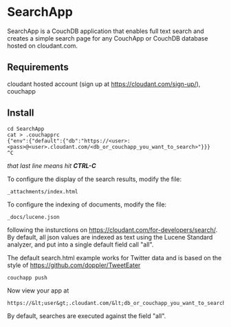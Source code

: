 # SearchApp

SearchApp is a CouchDB application that enables full text search and creates a simple search page for any CouchApp or CouchDB database hosted on cloudant.com.

## Requirements

cloudant hosted account (sign up at <https://cloudant.com/sign-up/>), couchapp

## Install

<pre><code>cd SearchApp
cat > .couchapprc
{"env":{"default":{"db":"https://&lt;user&gt;:&lt;pass&gt;@&lt;user&gt;.cloudant.com/&lt;db_or_couchapp_you_want_to_search&gt;"}}}
^C</code></pre>

*that last line means hit **CTRL-C***

To configure the display of the search results, modify the file:

    _attachments/index.html

To configure the indexing of documents, modify the file:

    _docs/lucene.json

following the insturctions on <https://cloudant.com/for-developers/search/>.  By default, all json values are indexed as text using the Lucene Standard analyzer, and put into a single default field call "all".

The default search.html example works for Twitter data and is based on the style of <https://github.com/doppler/TweetEater>

    couchapp push

Now view your app at

    https://&lt;user&gt;.cloudant.com/&lt;db_or_couchapp_you_want_to_search&gt;/_design/searchapp/index.html

By default, searches are executed against the field "all". 
